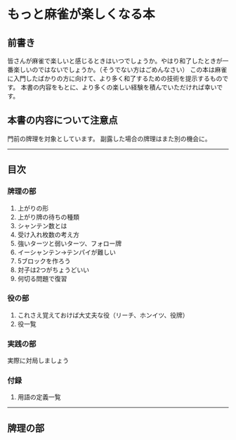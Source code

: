 # もっと麻雀が楽しくなる本

## 前書き
皆さんが麻雀で楽しいと感じるときはいつでしょうか。やはり和了したときが一番楽しいのではないでしょうか。（そうでない方はごめんなさい）
この本は麻雀に入門したばかりの方に向けて、より多く和了するための技術を提示するものです。
本書の内容をもとに、より多くの楽しい経験を積んでいただければ幸いです。


## 本書の内容について注意点
門前の牌理を対象としています。
副露した場合の牌理はまた別の機会に。

---

## 目次


### 牌理の部
1. 上がりの形
2. 上がり牌の待ちの種類
2. シャンテン数とは
3. 受け入れ枚数の考え方
4. 強いターツと弱いターツ、フォロー牌 
5. イーシャンテン→テンパイが難しい
6. 5ブロックを作ろう
7. 対子は2つがちょうどいい
8. 何切る問題で復習

### 役の部
1. これさえ覚えておけば大丈夫な役（リーチ、ホンイツ、役牌）
2. 役一覧

### 実践の部
実際に対局しましょう


### 付録
1. 用語の定義一覧

---


## 牌理の部

